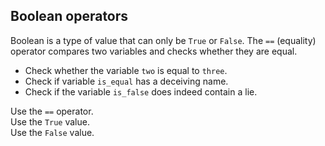 ## Boolean operators

Boolean is a type of value that can only be `True` or `False`. The `==` (equality) operator 
compares two variables and checks whether they are equal.  

  
 - Check whether the variable `two` is equal to `three`.
 - Check if variable `is_equal` has a deceiving name.
 - Check if the variable `is_false` does indeed contain a lie.


<div class='hint'>Use the <code>==</code> operator.</div>

<div class='hint'>Use the <code>True</code> value.</div>

<div class='hint'>Use the <code>False</code> value.</div>
